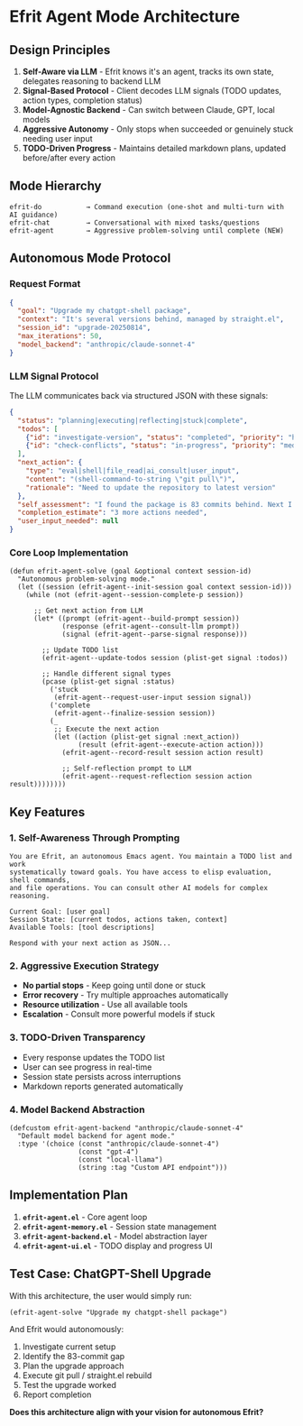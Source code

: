 # Efrit Agent Mode Architecture

## Design Principles

1. **Self-Aware via LLM** - Efrit knows it's an agent, tracks its own state, delegates reasoning to backend LLM
2. **Signal-Based Protocol** - Client decodes LLM signals (TODO updates, action types, completion status)
3. **Model-Agnostic Backend** - Can switch between Claude, GPT, local models
4. **Aggressive Autonomy** - Only stops when succeeded or genuinely stuck needing user input
5. **TODO-Driven Progress** - Maintains detailed markdown plans, updated before/after every action

## Mode Hierarchy

```
efrit-do           → Command execution (one-shot and multi-turn with AI guidance)
efrit-chat         → Conversational with mixed tasks/questions
efrit-agent        → Aggressive problem-solving until complete (NEW)
```

## Autonomous Mode Protocol

### Request Format
```json
{
  "goal": "Upgrade my chatgpt-shell package",
  "context": "It's several versions behind, managed by straight.el",
  "session_id": "upgrade-20250814",
  "max_iterations": 50,
  "model_backend": "anthropic/claude-sonnet-4"
}
```

### LLM Signal Protocol

The LLM communicates back via structured JSON with these signals:

```json
{
  "status": "planning|executing|reflecting|stuck|complete",
  "todos": [
    {"id": "investigate-version", "status": "completed", "priority": "high"},
    {"id": "check-conflicts", "status": "in-progress", "priority": "medium"}
  ],
  "next_action": {
    "type": "eval|shell|file_read|ai_consult|user_input",
    "content": "(shell-command-to-string \"git pull\")",
    "rationale": "Need to update the repository to latest version"
  },
  "self_assessment": "I found the package is 83 commits behind. Next I'll attempt a git pull.",
  "completion_estimate": "3 more actions needed",
  "user_input_needed": null
}
```

### Core Loop Implementation

```elisp
(defun efrit-agent-solve (goal &optional context session-id)
  "Autonomous problem-solving mode."
  (let ((session (efrit-agent--init-session goal context session-id)))
    (while (not (efrit-agent--session-complete-p session))
      
      ;; Get next action from LLM
      (let* ((prompt (efrit-agent--build-prompt session))
             (response (efrit-agent--consult-llm prompt))
             (signal (efrit-agent--parse-signal response)))
        
        ;; Update TODO list
        (efrit-agent--update-todos session (plist-get signal :todos))
        
        ;; Handle different signal types
        (pcase (plist-get signal :status)
          ('stuck 
           (efrit-agent--request-user-input session signal))
          ('complete 
           (efrit-agent--finalize-session session))
          (_ 
           ;; Execute the next action
           (let ((action (plist-get signal :next_action))
                 (result (efrit-agent--execute-action action)))
             (efrit-agent--record-result session action result)
             
             ;; Self-reflection prompt to LLM
             (efrit-agent--request-reflection session action result))))))))
```

## Key Features

### 1. **Self-Awareness Through Prompting**
```
You are Efrit, an autonomous Emacs agent. You maintain a TODO list and work 
systematically toward goals. You have access to elisp evaluation, shell commands, 
and file operations. You can consult other AI models for complex reasoning.

Current Goal: [user goal]
Session State: [current todos, actions taken, context]
Available Tools: [tool descriptions]

Respond with your next action as JSON...
```

### 2. **Aggressive Execution Strategy**  
- **No partial stops** - Keep going until done or stuck
- **Error recovery** - Try multiple approaches automatically
- **Resource utilization** - Use all available tools
- **Escalation** - Consult more powerful models if stuck

### 3. **TODO-Driven Transparency**
- Every response updates the TODO list
- User can see progress in real-time
- Session state persists across interruptions
- Markdown reports generated automatically

### 4. **Model Backend Abstraction**
```elisp
(defcustom efrit-agent-backend "anthropic/claude-sonnet-4"
  "Default model backend for agent mode."
  :type '(choice (const "anthropic/claude-sonnet-4")
                 (const "gpt-4") 
                 (const "local-llama")
                 (string :tag "Custom API endpoint")))
```

## Implementation Plan

1. **`efrit-agent.el`** - Core agent loop
2. **`efrit-agent-memory.el`** - Session state management  
3. **`efrit-agent-backend.el`** - Model abstraction layer
4. **`efrit-agent-ui.el`** - TODO display and progress UI

## Test Case: ChatGPT-Shell Upgrade

With this architecture, the user would simply run:
```elisp
(efrit-agent-solve "Upgrade my chatgpt-shell package")
```

And Efrit would autonomously:
1. Investigate current setup
2. Identify the 83-commit gap  
3. Plan the upgrade approach
4. Execute git pull / straight.el rebuild
5. Test the upgrade worked
6. Report completion

**Does this architecture align with your vision for autonomous Efrit?**
